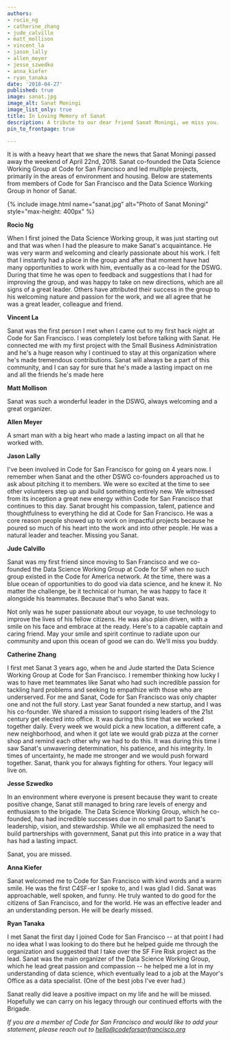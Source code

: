 ```yaml
---
authors:
- rocio_ng
- catherine_zhang
- jude_calvillo
- matt_mollison
- vincent_la
- jason_lally
- allen_meyer
- jesse_szwedko
- anna_kiefer
- ryan_tanaka
date: '2018-04-27'
published: true
image: sanat.jpg
image_alt: Sanat Moningi
image_list_only: true
title: In Loving Memory of Sanat
description: A tribute to our dear friend Sanat Moningi, we miss you.
pin_to_frontpage: true

---
```


It is with a heavy heart that we share the news that Sanat Moningi passed away the weekend of April 22nd, 2018. Sanat co-founded the Data Science Working Group at Code for San Francisco and led multiple projects, primarily in the areas of environment and housing. Below are statements from members of Code for San Francisco and the Data Science Working Group in honor of Sanat.

{% include image.html name="sanat.jpg" alt="Photo of Sanat Moningi" style="max-height: 400px" %}

**Rocio Ng**

When I first joined the Data Science Working group, it was just starting out and that was when I had the pleasure to make Sanat's acquaintance. He was very warm and welcoming and clearly passionate about his work.  I felt that I instantly had a place in the group and after that moment have had many opportunities to work with him, eventually as a co-lead for the DSWG.  During that time he was open to feedback and suggestions that I had for improving the group, and was happy to take on new directions, which are all signs of a great leader.  Others have attributed their success in the group to his welcoming nature and passion for the work, and we all agree that he was a great leader, colleague and friend.

**Vincent La**

Sanat was the first person I met when I came out to my first hack night at Code for San Francisco. I was completely lost before talking with Sanat. He connected me with my first project with the Small Business Administration and he's a huge reason why I continued to stay at this organization where he's made tremendous contributions. Sanat will always be a part of this community, and I can say for sure that he's made a lasting impact on me and all the friends he's made here

**Matt Mollison**

Sanat was such a wonderful leader in the DSWG, always welcoming and a great organizer.

**Allen Meyer**

A smart man with a big heart who made a lasting impact on all that he worked with.

**Jason Lally**

I've been involved in Code for San Francisco for going on 4 years now. I remember when Sanat and the other DSWG co-founders approached us to ask about pitching it to members. We were so excited at the time to see other volunteers step up and build something entirely new. We witnessed from its inception a great new energy within Code for San Francisco that continues to this day. Sanat brought his compassion, talent, patience and thoughtfulness to everything he did at Code for San Francisco. He was a core reason people showed up to work on impactful projects because he poured so much of his heart into the work and into other people. He was a natural leader and teacher. Missing you Sanat.

**Jude Calvillo**

Sanat was my first friend since moving to San Francisco and we co-founded the Data Science Working Group at Code for SF when no such group existed in the Code for America network. At the time, there was a blue ocean of opportunities to do good via data science, and he knew it. No matter the challenge, be it technical or human, he was happy to face it alongside his teammates. Because that's who Sanat was.

Not only was he super passionate about our voyage, to use technology to improve the lives of his fellow citizens. He was also plain driven, with a smile on his face and embrace at the ready. Here's to a capable captain and caring friend. May your smile and spirit continue to radiate upon our community and upon this ocean of good we can do. We'll miss you buddy.

**Catherine Zhang**

I first met Sanat 3 years ago, when he and Jude started the Data Science Working Group at Code for San Francisco. I remember thinking how lucky I was to have met teammates like Sanat who had such incredible passion for tackling hard problems and seeking to empathize with those who are underserved. For me and Sanat, Code for San Francisco was only chapter one and not the full story. Last year Sanat founded a new startup, and I was his co-founder. We shared a mission to support rising leaders of the 21st century get elected into office. It was during this time that we worked together daily. Every week we would pick a new location, a different cafe, a new neighborhood, and when it got late we would grab pizza at the corner shop and remind each other why we had to do this. It was during this time I saw Sanat's unwavering determination, his patience, and his integrity. In times of uncertainty, he made me stronger and we would push forward together. Sanat, thank you for always fighting for others. Your legacy will live on.

**Jesse Szwedko**

In an environment where everyone is present because they want to create positive change, Sanat still managed to bring
rare levels of energy and enthusiasm to the brigade. The Data Science Working Group, which he co-founded, has had
incredible successes due in no small part to Sanat's leadership, vision, and stewardship. While we all emphasized the
need to build partnerships with government, Sanat put this into pratice in a way that has had a lasting impact.

Sanat, you are missed.

**Anna Kiefer**

Sanat welcomed me to Code for San Francisco with kind words and a warm smile. He was the first C4SF-er I spoke to, and
I was glad I did. Sanat was approachable, well spoken, and funny. He truly wanted to do good for the citizens of San
Francisco, and for the world. He was an effective leader and an understanding person. He will be dearly missed.

**Ryan Tanaka**

I met Sanat the first day I joined Code for San Francisco -- at that point I had no idea what I was looking to do there
but he helped guide me through the organization and suggested that I take over the SF Fire Risk project as the lead.
Sanat was the main organizer of the Data Science Working Group, which he lead great passion and compassion -- he helped
me a lot in my understanding of data science, which eventually lead to a job at the Mayor's Office as a data specialist.
(One of the best jobs I've ever had.)

Sanat really did leave a positive impact on my life and he will be missed. Hopefully we can carry on his legacy through
our continued efforts with the Brigade.

_If you are a member of Code for San Francisco and would like to add your statement, please reach out to [hello@codeforsanfrancisco.org](mailto:hello@codeforsanfrancisco.org)_
